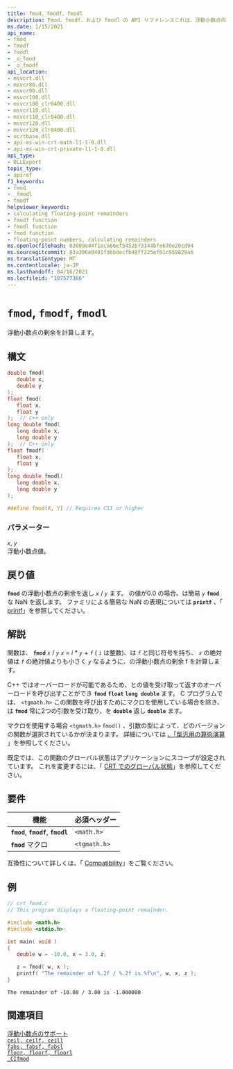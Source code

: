 ```yaml
---
title: fmod、fmodf、fmodl
description: Fmod、fmodf、および fmodl の API リファレンスこれは、浮動小数点の剰余を計算します。
ms.date: 1/15/2021
api_name:
- fmod
- fmodf
- fmodl
- _o_fmod
- _o_fmodf
api_location:
- msvcrt.dll
- msvcr80.dll
- msvcr90.dll
- msvcr100.dll
- msvcr100_clr0400.dll
- msvcr110.dll
- msvcr110_clr0400.dll
- msvcr120.dll
- msvcr120_clr0400.dll
- ucrtbase.dll
- api-ms-win-crt-math-l1-1-0.dll
- api-ms-win-crt-private-l1-1-0.dll
api_type:
- DLLExport
topic_type:
- apiref
f1_keywords:
- fmod
- _fmodl
- fmodf
helpviewer_keywords:
- calculating floating-point remainders
- fmodf function
- fmodl function
- fmod function
- floating-point numbers, calculating remainders
ms.openlocfilehash: 02089e44f1eca66ef5452b73144bfe670e20cd94
ms.sourcegitcommit: 83a396e9491fd6bdecfb48ff225ef01c959829a6
ms.translationtype: MT
ms.contentlocale: ja-JP
ms.lasthandoff: 04/16/2021
ms.locfileid: "107577366"
---
```

# <a name="fmod-fmodf-fmodl"></a>`fmod`, `fmodf`, `fmodl`

浮動小数点の剰余を計算します。

## <a name="syntax"></a>構文

```C
double fmod(
   double x,
   double y
);
float fmod(
   float x,
   float y
);  // C++ only
long double fmod(
   long double x,
   long double y
);  // C++ only
float fmodf(
   float x,
   float y
);
long double fmodl(
   long double x,
   long double y
);

#define fmod(X, Y) // Requires C11 or higher
```

### <a name="parameters"></a>パラメーター

*`x`*, *`y`*\
浮動小数点値。

## <a name="return-value"></a>戻り値

**`fmod`** の浮動小数点の剰余を返し *`x`*  /  *`y`* ます。 の値が0.0 の場合、は簡易 *`y`* **`fmod`** な NaN を返します。 ファミリによる簡易な NaN の表現については **`printf`** 、「 [printf](printf-printf-l-wprintf-wprintf-l.md)」を参照してください。

## <a name="remarks"></a>解説

関数は、 **`fmod`**  *`x`*  /  *`y`* *`x`*  =  *i* \* *`y`*  +  *`f`* ( *`i`* は整数)、は *`f`* と同じ符号を持ち、 *`x`* の絶対値は *`f`* の絶対値よりも小さく *`y`* なるように、の浮動小数点の剰余 f を計算します。

C++ ではオーバーロードが可能であるため、との値を受け取って返すのオーバーロードを呼び出すことができ **`fmod`** **`float`** **`long double`** ます。 C プログラムでは、 `<tgmath.h>` この関数を呼び出すためにマクロを使用している場合を除き、は **`fmod`** 常に2つの引数を受け取り、を **`double`** 返し **`double`** ます。

マクロを使用する場合 `<tgmath.h>` `fmod()` 、引数の型によって、どのバージョンの関数が選択されているかが決まります。 詳細については [、「型汎用の算術演算](../../c-runtime-library/tgmath.md) 」を参照してください。

既定では、この関数のグローバル状態はアプリケーションにスコープが設定されています。 これを変更するには、「 [CRT でのグローバル状態](../global-state.md)」を参照してください。

## <a name="requirements"></a>要件

|機能|必須ヘッダー|
|--------------|---------------------|
|**`fmod`**, **`fmodf`**, **`fmodl`**|`<math.h>`|
|**`fmod`** マクロ | `<tgmath.h>` |

互換性について詳しくは、「 [Compatibility](../../c-runtime-library/compatibility.md)」をご覧ください。

## <a name="example"></a>例

```C
// crt_fmod.c
// This program displays a floating-point remainder.

#include <math.h>
#include <stdio.h>

int main( void )
{
   double w = -10.0, x = 3.0, z;

   z = fmod( w, x );
   printf( "The remainder of %.2f / %.2f is %f\n", w, x, z );
}
```

```Output
The remainder of -10.00 / 3.00 is -1.000000
```

## <a name="see-also"></a>関連項目

[浮動小数点のサポート](../../c-runtime-library/floating-point-support.md)\
[`ceil, ceilf, ceill`](ceil-ceilf-ceill.md)\
[`fabs, fabsf, fabsl`](fabs-fabsf-fabsl.md)\
[`floor, floorf, floorl`](floor-floorf-floorl.md)\
[`_CIfmod`](../../c-runtime-library/cifmod.md)
